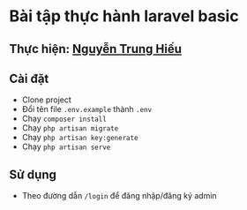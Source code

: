 # Bài tập thực hành laravel basic
## Thực hiện: [Nguyễn Trung Hiếu](https://github.com/hieunguyenbbr1501)

## Cài đặt
- Clone project
- Đổi tên file `.env.example` thành `.env`
- Chạy `composer install`
- Chạy `php artisan migrate`
- Chạy `php artisan key:generate`
- Chạy `php artisan serve`

## Sử dụng
- Theo đường dẫn `/login` để đăng nhập/đăng ký admin